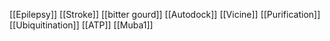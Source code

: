 [[Epilepsy]]
[[Stroke]]
[[bitter gourd]]
[[Autodock]]
[[Vicine]]
[[Purification]]
[[Ubiquitination]]
[[ATP]]
[[Muba1]]

